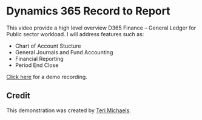 # Dynamics 365 Record to Report
This video provide a high level overview  D365 Finance – General Ledger for Public sector  workload. I will address features such as:
- Chart of Account Stucture
- General Journals and Fund Accounting
- Financial Reporting
- Period End Close

[Click here](https://youtu.be/uJU36ZKIkfk) for a demo recording.

## Credit
This demonstration was created by [Teri Michaels](https://www.linkedin.com/in/teri-michaels-b497284/).